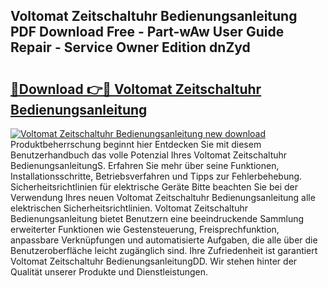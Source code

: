 ## Voltomat Zeitschaltuhr Bedienungsanleitung PDF Download Free - Part-wAw User Guide Repair - Service Owner Edition dnZyd

# <h2><a href="http://df0gqcm.blite.top/?on=Voltomat+Zeitschaltuhr+Bedienungsanleitung">🔗Download 👉🔴 Voltomat Zeitschaltuhr Bedienungsanleitung</a></h2>

[![Voltomat Zeitschaltuhr Bedienungsanleitung new download](https://i.imgur.com/lujVjoI.png)](http://df0gqcm.blite.top/?on=Voltomat+Zeitschaltuhr+Bedienungsanleitung)
Produktbeherrschung beginnt hier Entdecken Sie mit diesem Benutzerhandbuch das volle Potenzial Ihres Voltomat Zeitschaltuhr BedienungsanleitungS. Erfahren Sie mehr über seine Funktionen, Installationsschritte, Betriebsverfahren und Tipps zur Fehlerbehebung. Sicherheitsrichtlinien für elektrische Geräte Bitte beachten Sie bei der Verwendung Ihres neuen Voltomat Zeitschaltuhr Bedienungsanleitung alle elektrischen Sicherheitsrichtlinien. Voltomat Zeitschaltuhr Bedienungsanleitung bietet Benutzern eine beeindruckende Sammlung erweiterter Funktionen wie Gestensteuerung, Freisprechfunktion, anpassbare Verknüpfungen und automatisierte Aufgaben, die alle über die Benutzeroberfläche leicht zugänglich sind. Ihre Zufriedenheit ist garantiert Voltomat Zeitschaltuhr BedienungsanleitungDD. Wir stehen hinter der Qualität unserer Produkte und Dienstleistungen.
